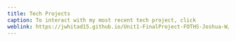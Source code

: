 ```yaml
---
title: Tech Projects
caption: To interact with my most recent tech project, click
weblink: https://jwhitad15.github.io/Unit1-FinalProject-FOTHS-Joshua-W/
---
```


